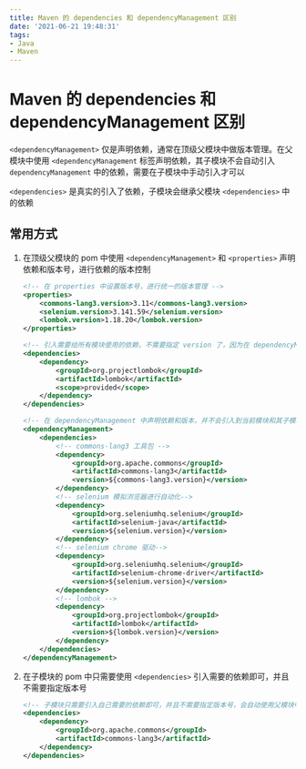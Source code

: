 ```yaml
---
title: Maven 的 dependencies 和 dependencyManagement 区别
date: '2021-06-21 19:48:31'
tags:
- Java
- Maven
---
```


# Maven 的 dependencies 和 dependencyManagement 区别

`<dependencyManagement>` 仅是声明依赖，通常在顶级父模块中做版本管理。在父模块中使用 `<dependencyManagement` 标签声明依赖，其子模块不会自动引入 `dependencyManagement` 中的依赖，需要在子模块中手动引入才可以

`<dependencies>` 是真实的引入了依赖，子模块会继承父模块 `<dependencies>` 中的依赖

## 常用方式

1. 在顶级父模块的 pom 中使用 `<dependencyManagement>` 和 `<properties>` 声明依赖和版本号，进行依赖的版本控制

   ```xml
   <!-- 在 properties 中设置版本号，进行统一的版本管理 -->
   <properties>
       <commons-lang3.version>3.11</commons-lang3.version>
       <selenium.version>3.141.59</selenium.version>
       <lombok.version>1.18.20</lombok.version>
   </properties>  
   
   <!-- 引入需要给所有模块使用的依赖，不需要指定 version 了，因为在 dependencyManagement 中已经指定了 -->
   <dependencies>
       <dependency>
           <groupId>org.projectlombok</groupId>
           <artifactId>lombok</artifactId>
           <scope>provided</scope>
       </dependency>
   </dependencies>
   
   <!-- 在 dependencyManagement 中声明依赖和版本，并不会引入到当前模块和其子模块中 -->
   <dependencyManagement>
       <dependencies>
           <!-- commons-lang3 工具包 -->
           <dependency>
               <groupId>org.apache.commons</groupId>
               <artifactId>commons-lang3</artifactId>
               <version>${commons-lang3.version}</version>
           </dependency>
           <!-- selenium 模拟浏览器进行自动化-->
           <dependency>
               <groupId>org.seleniumhq.selenium</groupId>
               <artifactId>selenium-java</artifactId>
               <version>${selenium.version}</version>
           </dependency>
           <!-- selenium chrome 驱动-->
           <dependency>
               <groupId>org.seleniumhq.selenium</groupId>
               <artifactId>selenium-chrome-driver</artifactId>
               <version>${selenium.version}</version>
           </dependency>
           <!-- lombok -->
           <dependency>
               <groupId>org.projectlombok</groupId>
               <artifactId>lombok</artifactId>
               <version>${lombok.version}</version>
           </dependency>
       </dependencies>
   </dependencyManagement>
   ```

2. 在子模块的 pom 中只需要使用 `<dependencies>` 引入需要的依赖即可，并且不需要指定版本号

   ```xml
   <!-- 子模块只需要引入自己需要的依赖即可，并且不需要指定版本号，会自动使用父模块中指定的版本，通过父模块进行统一的版本管理 -->
   <dependencies>
       <dependency>
           <groupId>org.apache.commons</groupId>
           <artifactId>commons-lang3</artifactId>
       </dependency>
   </dependencies>
   ```
